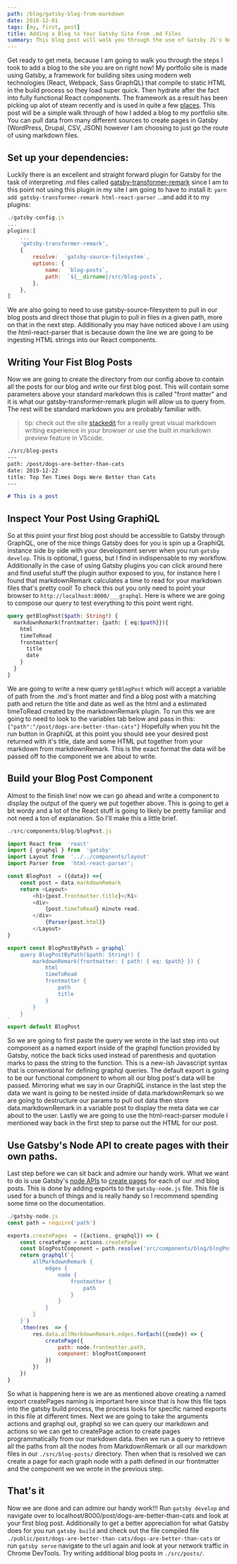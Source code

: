 ```yaml
---
path: /blog/gatsby-blog-from-markdown
date: 2018-12-01
tags: [my, first, post]
title: Adding a Blog to Your Gatsby Site From .md Files
summary: This blog post will walk you through the use of Gatsby JS's Node api and Markdown parser to build a blog for the static site framework 
---
```

Get ready to get meta, because I am going to walk you through the steps I took to add a blog to the site you are on right now!  My portfolio site is made using Gatsby, a framework for building sites using modern web technologies (React, Webpack, Sass GraphQL) that compile to static HTML in the build process so they load super quick.  Then hydrate after the fact into fully functional React components.  The framework as a result has been picking up alot of steam recently and is used in quite a few [places](https://www.gatsbyjs.org/showcase/).  This post will be a simple walk through of how I added a blog to my portfolio site.  You can pull data from many different sources to create pages in Gatsby (WordPress, Drupal, CSV, JSON) however I am choosing to just go the route of using markdown files.
## Set up your dependencies:
Luckily there is an excellent and straight forward plugin for Gatsby for the task of interpreting .md files called [gatsby-transformer-remark]([https://www.gatsbyjs.org/packages/gatsby-transformer-remark/](https://www.gatsbyjs.org/packages/gatsby-transformer-remark/)) since I am to this point not using this plugin in my site I am going to have to install it:
```yarn add gatsby-transformer-remark html-react-parser```
...and add it to my plugins:
```javascript
./gatsby-config.js
...
plugins:[
	...
	'gatsby-transformer-remark',
	{
		resolve:  `gatsby-source-filesystem`,
		options: {
			name:  `blog-posts`,
			path:  `${__dirname}/src/blog-posts`,
		},
	},
]
```
We are also going to need to use gatsby-source-filesystem to pull in our blog posts and direct those that plugin to pull in files in a given path, more on that in the next step.  Additionally you may have noticed above I am using the html-react-parser that is because down the line we are going to be ingesting HTML strings into our React components.
## Writing Your Fist Blog Posts
Now we are going to create the directory from our config above to contain all the posts for our blog and write our first blog post.  This will contain some parameters above your standard markdown this is called "front matter" and it is what our gatsby-transformer-remark plugin will allow us to query from.  The rest will be standard markdown you are probably familiar with.
>tip: check out the site [stackedit](https://stackedit.io/) for a really great visual markdown writing experience in your browser or use the built in markdown preview feature in VScode.
```md
./src/blog-posts
---
path: /post/dogs-are-better-than-cats
date: 2019-12-22
title: Top Ten Times Dogs Were Better than Cats
---

# This is a post

``` 
## Inspect Your Post Using GraphiQL
So at this point your first blog post should be accessible to Gatsby through GraphQL, one of the nice things Gatsby does for you is spin up a GraphiQL instance side by side with your development server when you run ``gatsby develop``.  This is optional, I guess, but I find in indispensable to my workflow.  Additionally in the case of using Gatsby plugins you can click around here and find useful stuff the plugin author exposed to you, for instance here I found that markdownRemark calculates a time to read for your markdown files that's pretty cool!  To check this out you only need to point your browser to ``http://localhost:8000/___graphql``.  Here is where we are going to compose our query to test everything to this point went right.
```graphQL
query getBlogPost($path: String!) {
  markdownRemark(frontmatter: {path: { eq:$path}}){
    html
    timeToRead
    frontmatter{
      title
      date
    }
  }
}
```
We are going to write a new query ``getBlogPost`` which will accept a variable of path from the .md's front matter and find a blog post with a matching path and return the title and date as well as the html and a estimated timeToRead created by the markdownRemark plugin.  To run this we are going to need to look to the variables tab below and pass in this:
``{"path":"/post/dogs-are-better-than-cats"}``
Hopefully when you hit the run button in GraphiQL at this point you should see your desired post returned with it's title, date and some HTML put together from your markdown from markdownRemark.  This is the exact format the data will be passed off to the component we are about to write.

## Build your Blog Post Component
Almost to the finish line! now we can go ahead and write a component to display the output of the query we put together above.  This is going to get a bit wordy and a lot of the React stuff is going to likely be pretty familiar and not need a ton of explanation.  So I'll make this a little brief.
```javascript
./src/components/blog/blogPost.js

import React from  'react'
import { graphql } from  'gatsby'
import Layout from  '../../components/layout'
import Parser from  'html-react-parser';

const BlogPost  = ({data}) =>{
	const post = data.markdownRemark
	return <Layout>
		<h1>{post.frontmatter.title}</h1>
		<div>
			{post.timeToRead} minute read.
		</div>
			{Parser(post.html)}
		</Layout>
}

export const BlogPostByPath = graphql`
	query BlogPostByPath($path: String!) {
		markdownRemark(frontmatter: { path: { eq: $path} }) {
			html
			timeToRead
			frontmatter {
				path
				title
			}
		}
	}
`
export default BlogPost
```
So we are going to first paste the query we wrote in the last step into out component as a named export inside of the graphql function provided by Gatsby, notice the back ticks used instead of parenthesis and quotation marks to pass the string to the function.  This is a new-ish Javascript syntax that is conventional for defining graphql queries.  The default export is going to be our functional component to whom all our blog post's data will be passed.  Mirroring what we say in our GraphiQL instance in the last step the data we want is going to be nested inside of data.markdownRemark so we are going to destructure our params to pull out data then store data.markdownRemark in a variable post to display the meta data we car about to the user.  Lastly we are going to use the html-react-parser module I mentioned way back in the first step to parse out the HTML for our post.

## Use Gatsby's Node API to create pages with their own paths.
Last step before we can  sit back and admire our handy work.  What we want to do is use Gatsby's  [node APIs](https://www.gatsbyjs.org/docs/node-apis/)  to [create pages](https://www.gatsbyjs.org/docs/node-apis/#createPages) for each of our .md blog posts.  This is done by adding exports to the ``gatsby-node.js`` file.  This file is used for a bunch of things and is really handy so I recommend spending some time on the documentation.
```Javascript
./gatsby-node.js
const path = require('path')

exports.createPages  = ({actions, graphql}) => {
	const createPage = actions.createPage
	const blogPostComponent = path.resolve('src/components/blog/blogPost.js');
	return graphql(`{
		allMarkdownRemark {
			edges {
				node {
					frontmatter {
						path
					}
				}
			}
		}
	}`)
	.then(res  => {
		res.data.allMarkdownRemark.edges.forEach(({node}) => {
			createPage({
				path: node.frontmatter.path,
				component: blogPostComponent
			})
		})
	})
}
```
So what is happening here is we are as mentioned above  creating a named export createPages naming is important here since that is how this file taps into the gatsby build process, the process looks for specific named exports in this file at different times.  Next we are going to take the arguments actions and graphql out, graphql so we can query our markdown and actions so we can get to createPage action to create pages programmatically from our markdown data.  then we run a query to retrieve all the paths from all the nodes from MarkdownRemark or all our markdown files in our ``./src/blog-posts/`` directory.  Then when that is resolved we can create a page for each graph node with a path defined in our frontmatter and the component we we wrote in the previous step.
## That's it
Now we are done and can admire our handy work!!!  Run ``gatsby develop`` and navigate over to localhost/8000/post/dogs-are-better-than-cats and look at your first blog post.  Additionally to get a better appreciation for what Gatsby does for you run ``gatsby build`` and check out the file compiled file ```./public/post/dogs-are-better-than-cats/dogs-are-better-than-cats``` or run ``gatsby serve`` navigate to the url again and look at your network traffic in Chrome DevTools.  Try writing additional blog posts in ``./src/posts/``.
